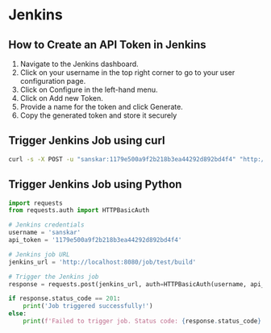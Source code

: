 # Jenkins

## How to Create an API Token in Jenkins
1. Navigate to the Jenkins dashboard.
2. Click on your username in the top right corner to go to your user configuration page.
3. Click on Configure in the left-hand menu.
4. Click on Add new Token.
5. Provide a name for the token and click Generate.
6. Copy the generated token and store it securely


## Trigger Jenkins Job using curl 
```bash
curl -s -X POST -u "sanskar:1179e500a9f2b218b3ea44292d892bd4f4" "http://localhost:8080/job/test/build"
```

## Trigger Jenkins Job using Python 
```python
import requests
from requests.auth import HTTPBasicAuth

# Jenkins credentials
username = 'sanskar'
api_token = '1179e500a9f2b218b3ea44292d892bd4f4'

# Jenkins job URL
jenkins_url = 'http://localhost:8080/job/test/build'

# Trigger the Jenkins job
response = requests.post(jenkins_url, auth=HTTPBasicAuth(username, api_token))

if response.status_code == 201:
    print('Job triggered successfully!')
else:
    print(f'Failed to trigger job. Status code: {response.status_code}')

```